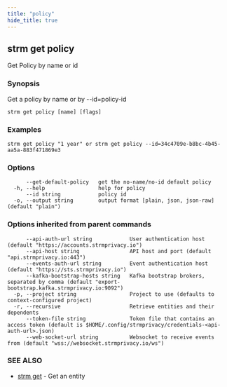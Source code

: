 ```yaml
---
title: "policy"
hide_title: true
---
```

## strm get policy

Get Policy by name or id

### Synopsis

Get a policy by name or by --id=policy-id

```
strm get policy [name] [flags]
```

### Examples

```
strm get policy "1 year" or strm get policy --id=34c4709e-b8bc-4b45-aa5a-883f471869e3
```

### Options

```
      --get-default-policy   get the no-name/no-id default policy
  -h, --help                 help for policy
      --id string            policy id
  -o, --output string        output format [plain, json, json-raw] (default "plain")
```

### Options inherited from parent commands

```
      --api-auth-url string            User authentication host (default "https://accounts.strmprivacy.io")
      --api-host string                API host and port (default "api.strmprivacy.io:443")
      --events-auth-url string         Event authentication host (default "https://sts.strmprivacy.io")
      --kafka-bootstrap-hosts string   Kafka bootstrap brokers, separated by comma (default "export-bootstrap.kafka.strmprivacy.io:9092")
  -p, --project string                 Project to use (defaults to context-configured project)
  -r, --recursive                      Retrieve entities and their dependents
      --token-file string              Token file that contains an access token (default is $HOME/.config/strmprivacy/credentials-<api-auth-url>.json)
      --web-socket-url string          Websocket to receive events from (default "wss://websocket.strmprivacy.io/ws")
```

### SEE ALSO

* [strm get](docs/04-reference/01-cli-reference/strm/get/index.md)	 - Get an entity

